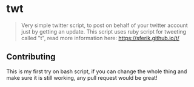 # twt

> Very simple twitter script, to post on behalf of your twitter account just by getting an update.
> This script uses ruby script for tweeting called "t", read more information here:
> https://sferik.github.io/t/

## Contributing
This is my first try on bash script, if you can change the whole thing and make sure it is still working, any pull request would be great!
